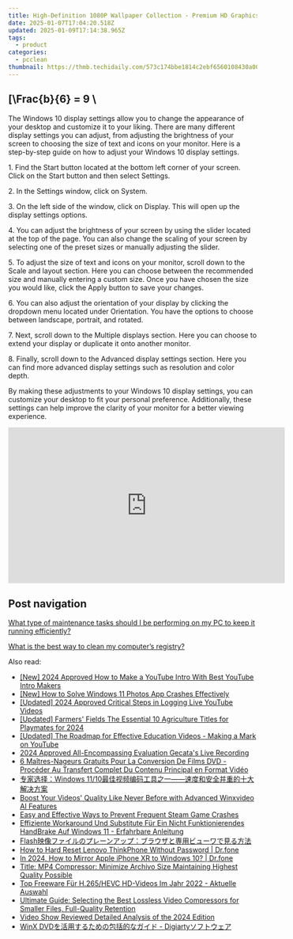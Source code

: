 ```yaml
---
title: High-Definition 1080P Wallpaper Collection - Premium HD Graphics by YL Computing
date: 2025-01-07T17:04:20.518Z
updated: 2025-01-09T17:14:38.965Z
tags:
  - product
categories:
  - pcclean
thumbnail: https://thmb.techidaily.com/573c174bbe1814c2ebf6560108430a00295460b2589a6751d5b34e698171f0aa.jpg
---
```


## \[\Frac{b}{6} = 9 \

The Windows 10 display settings allow you to change the appearance of your desktop and customize it to your liking. There are many different display settings you can adjust, from adjusting the brightness of your screen to choosing the size of text and icons on your monitor. Here is a step-by-step guide on how to adjust your Windows 10 display settings. 

1\. Find the Start button located at the bottom left corner of your screen. Click on the Start button and then select Settings.

2\. In the Settings window, click on System.

3\. On the left side of the window, click on Display. This will open up the display settings options. 

4\. You can adjust the brightness of your screen by using the slider located at the top of the page. You can also change the scaling of your screen by selecting one of the preset sizes or manually adjusting the slider.

5\. To adjust the size of text and icons on your monitor, scroll down to the Scale and layout section. Here you can choose between the recommended size and manually entering a custom size. Once you have chosen the size you would like, click the Apply button to save your changes.

6\. You can also adjust the orientation of your display by clicking the dropdown menu located under Orientation. You have the options to choose between landscape, portrait, and rotated.

7\. Next, scroll down to the Multiple displays section. Here you can choose to extend your display or duplicate it onto another monitor.

8\. Finally, scroll down to the Advanced display settings section. Here you can find more advanced display settings such as resolution and color depth. 

By making these adjustments to your Windows 10 display settings, you can customize your desktop to fit your personal preference. Additionally, these settings can help improve the clarity of your monitor for a better viewing experience.

<!-- affiliate ads begin -->
<iframe width="560" height="315" src="https://www.youtube.com/embed/L603QXgjb3I?si=sMYHfMGy2kNPSHPt" title="YouTube video player" frameborder="0" allow="accelerometer; autoplay; clipboard-write; encrypted-media; gyroscope; picture-in-picture; web-share" referrerpolicy="strict-origin-when-cross-origin" allowfullscreen></iframe>
<!-- affiliate ads end -->

## Post navigation

[What type of maintenance tasks should I be performing on my PC to keep it running efficiently?](https://tools.techidaily.com/pcclean/products/)

[What is the best way to clean my computer’s registry?](https://tools.techidaily.com/pcclean/products/)

<ins class="adsbygoogle"
     style="display:block"
     data-ad-format="autorelaxed"
     data-ad-client="ca-pub-7571918770474297"
     data-ad-slot="1223367746"></ins>

<ins class="adsbygoogle"
     style="display:block"
     data-ad-client="ca-pub-7571918770474297"
     data-ad-slot="8358498916"
     data-ad-format="auto"
     data-full-width-responsive="true"></ins>

<span class="atpl-alsoreadstyle">Also read:</span>
<div><ul>
<li><a href="https://youtube-sure.techidaily.com/024-approved-how-to-make-a-youtube-intro-with-best-youtube-intro-makers/"><u>[New] 2024 Approved How to Make a YouTube Intro With Best YouTube Intro Makers</u></a></li>
<li><a href="https://fox-http.techidaily.com/new-how-to-solve-windows-11-photos-app-crashes-effectively/"><u>[New] How to Solve Windows 11 Photos App Crashes Effectively</u></a></li>
<li><a href="https://screen-activity-recording.techidaily.com/updated-2024-approved-critical-steps-in-logging-live-youtube-videos/"><u>[Updated] 2024 Approved Critical Steps in Logging Live YouTube Videos</u></a></li>
<li><a href="https://screen-video-capture.techidaily.com/updated-farmers-fields-the-essential-10-agriculture-titles-for-playmates-for-2024/"><u>[Updated] Farmers' Fields The Essential 10 Agriculture Titles for Playmates for 2024</u></a></li>
<li><a href="https://youtube-blog.techidaily.com/ed-the-roadmap-for-effective-education-videos-making-a-mark-on-youtube/"><u>[Updated] The Roadmap for Effective Education Videos - Making a Mark on YouTube</u></a></li>
<li><a href="https://screen-capture.techidaily.com/2024-approved-all-encompassing-evaluation-gecatas-live-recording/"><u>2024 Approved All-Encompassing Evaluation Gecata's Live Recording</u></a></li>
<li><a href="https://discover-best.techidaily.com/6-maitres-nageurs-gratuits-pour-la-conversion-de-films-dvd-proceder-au-transfert-complet-du-contenu-principal-en-format-video/"><u>6 Maîtres-Nageurs Gratuits Pour La Conversion De Films DVD - Procéder Au Transfert Complet Du Contenu Principal en Format Vidéo</u></a></li>
<li><a href="https://discover-best.techidaily.com/1725287127474-windows-1110/"><u>专家选择：Windows 11/10最佳视频编码工具之一——速度和安全并重的十大解决方案</u></a></li>
<li><a href="https://discover-best.techidaily.com/boost-your-videos-quality-like-never-before-with-advanced-winxvideo-ai-features/"><u>Boost Your Videos' Quality Like Never Before with Advanced Winxvideo AI Features</u></a></li>
<li><a href="https://win-able.techidaily.com/easy-and-effective-ways-to-prevent-frequent-steam-game-crashes/"><u>Easy and Effective Ways to Prevent Frequent Steam Game Crashes</u></a></li>
<li><a href="https://discover-best.techidaily.com/effiziente-workaround-und-substitute-fur-ein-nicht-funktionierendes-handbrake-auf-windows-11-erfahrbare-anleitung/"><u>Effiziente Workaround Und Substitute Für Ein Nicht Funktionierendes HandBrake Auf Windows 11 - Erfahrbare Anleitung</u></a></li>
<li><a href="https://discover-best.techidaily.com/flash/"><u>Flash映像ファイルのプレーンアップ：ブラウザと専用ビューワで見る方法</u></a></li>
<li><a href="https://techidaily.com/how-to-hard-reset-lenovo-thinkphone-without-password-drfone-by-drfone-reset-android-reset-android/"><u>How to Hard Reset Lenovo ThinkPhone Without Password | Dr.fone</u></a></li>
<li><a href="https://screen-mirror.techidaily.com/in-2024-how-to-mirror-apple-iphone-xr-to-windows-10-drfone-by-drfone-ios/"><u>In 2024, How to Mirror Apple iPhone XR to Windows 10? | Dr.fone</u></a></li>
<li><a href="https://discover-best.techidaily.com/title-mp4-compressor-minimize-archivo-size-maintaining-highest-quality-possible/"><u>Title: MP4 Compressor: Minimize Archivo Size Maintaining Highest Quality Possible</u></a></li>
<li><a href="https://discover-best.techidaily.com/top-freeware-fur-h265hevc-hd-videos-im-jahr-2022-aktuelle-auswahl/"><u>Top Freeware Für H.265/HEVC HD-Videos Im Jahr 2022 - Aktuelle Auswahl</u></a></li>
<li><a href="https://discover-best.techidaily.com/ultimate-guide-selecting-the-best-lossless-video-compressors-for-smaller-files-full-quality-retention/"><u>Ultimate Guide: Selecting the Best Lossless Video Compressors for Smaller Files, Full-Quality Retention</u></a></li>
<li><a href="https://extra-information.techidaily.com/video-show-reviewed-detailed-analysis-of-the-2024-edition/"><u>Video Show Reviewed Detailed Analysis of the 2024 Edition</u></a></li>
<li><a href="https://discover-best.techidaily.com/1725284635789-winx-dvd-digiarty/"><u>WinX DVDを活用するための包括的なガイド - Digiartyソフトウェア</u></a></li>
</ul></div>

